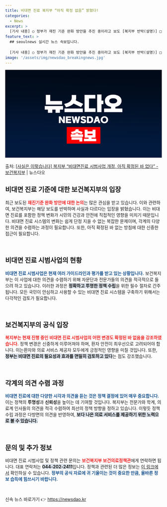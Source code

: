 ```yaml
---
title: 비대면 진료 복지부 “아직 확정 없음” 밝혔다!
categories:
  - News
excerpt: >
  [기사 내용] ○ 정부가 재진 기준 완화 방안을 추진 중이라고 보도 [복지부 반박(설명)] □ 위 기사는 사…
feature_text: >
  ## seoulnews 실시간 뉴스 속보입니다.

  [기사 내용] ○ 정부가 재진 기준 완화 방안을 추진 중이라고 보도 [복지부 반박(설명)] □ 위 기사는 사…
image: '/assets/img/newsdao_breakingnews.jpg'
---
```


![뉴스다오 속보](/assets/img/newsdao_breakingnews.jpg)

<p>출처: <a href="https://newsdao.kr/2445" rel="dofollow">[사실은 이렇습니다] 복지부 “비대면진료 시범사업 개정, 아직 확정된 바 없다” - 보건복지부</a> | 뉴스다오</p>

<h2 data-ke-size="size26">비대면 진료 기준에 대한 보건복지부의 입장</h2>

<p data-ke-size="size16">최근 보도된 <b><span style="color: #ee2323;">재진기준 완화 방안에 대한 논의</span></b>는 많은 관심을 받고 있습니다. 이와 관련하여, 보건복지부는 해당 보도를 반박하며 사실과 다르다는 입장을 밝혔습니다. 이는 비대면 진료를 포함한 정책 변화가 시민의 건강과 안전에 직접적인 영향을 미치기 때문입니다. 비대면 진료 시스템의 변화는 쉽게 단정 지을 수 없는 복잡한 문제이며, 각계의 다양한 의견을 수렴하는 과정이 필요합니다. 또한, 아직 확정된 바 없는 방침에 대한 신중한 접근이 필요합니다.</p>

<p data-ke-size="size16">&nbsp;</p>

<h2 data-ke-size="size26">비대면 진료 시범사업의 현황</h2>

<p data-ke-size="size16"><b><span style="color: #1a5490;">비대면 진료 시범사업은 현재 여러 가이드라인과 평가를 받고 있는 상황입니다.</span></b> 보건복지부는 이 사업에 대한 의견을 수렴하기 위해 자문단과 전문가들의 의견을 적극적으로 들으려 하고 있습니다. 이러한 과정은 <b><span style="background-color: #21538527;">정확하고 투명한 정책 수립</span></b>을 위한 필수 절차로 간주됩니다. 모든 국민이 안심하고 사용할 수 있는 비대면 진료 시스템을 구축하기 위해서는 다각적인 검토가 필요합니다.</p>

<p data-ke-size="size16">&nbsp;</p>

<h2 data-ke-size="size26">보건복지부의 공식 입장</h2>

<p data-ke-size="size16"><b><span style="color: #ee2323;">복지부는 현재 진행 중인 비대면 진료 시범사업의 어떤 변경도 확정된 바 없음을 강조하였습니다.</span></b> 정책 변경은 신중하게 이루어져야 하며, 환자 안전이 최우선으로 고려되어야 합니다. 이는환자와 의료 서비스 제공자 모두에게 긍정적인 영향을 미칠 것입니다. 또한, <b><span style="background-color: #21538527;">정부는 비대면 진료의 필요성과 효과를 면밀히 검토하고 있다</span></b>는 점도 강조했습니다.</p>

<p data-ke-size="size16">&nbsp;</p>

<h2 data-ke-size="size26">각계의 의견 수렴 과정</h2>

<p data-ke-size="size16"><b><span style="color: #1a5490;">비대면 진료에 대한 다양한 시각과 의견을 듣는 것은 정책 결정에 있어 매우 중요합니다.</span></b> 이는 정책의 <b>투명성</b>과 <b>신뢰성</b>을 높이는 데 기여할 것입니다. 복지부는 전문가와 학계, 의료계 인사들의 의견을 적극 수렴하여 최선의 정책 방향을 정하고 있습니다. 이렇듯 정책 수립 과정은 다방면의 의견을 반영하여, <b><span style="background-color: #21538527;">보다 나은 의료 서비스를 제공하기 위한 노력으로 볼 수 있습니다.</span></b></p>

<p data-ke-size="size16">&nbsp;</p>

<h2 data-ke-size="size26">문의 및 추가 정보</h2>

<p data-ke-size="size16">비대면 진료 시범사업 및 정책 관련 문의는 <b><span style="color: #ee2323;">보건복지부 보건의료정책관</span></b>에게 연락하면 됩니다. 대표 연락처는 <b><span style="background-color: #21538527;">044-202-2411</span></b>입니다. 정책과 관련된 더 많은 정보는 <a href="https://newsdao.kr/2445" target="_blank">이 링크에서</a> 확인하실 수 있습니다. <b><span style="color: #1a5490;">정부의 공식 자료에 귀 기울이는 것이 중요한 만큼, 올바른 정보 습득에 힘쓰시기 바랍니다.</span></b></p>

<p data-ke-size="size16">&nbsp;</p> 

신속 뉴스 바로가기 👉 <a href="https://newsdao.kr" rel="dofollow">https://newsdao.kr</a>


